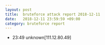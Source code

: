 ```yaml
---
layout: post
title:  bruteforce attack report 2018-12-11
date:   2018-12-11 23:59:59 +09:00
category: bruteforce report
---
```


* 23:49 unknown[111.12.80.49]
